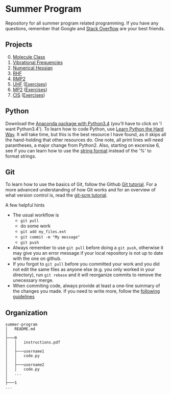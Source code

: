 Summer Program
==============

Repository for all summer program related programming. If you have any questions,
remember that Google and [Stack Overflow](http://stackoverflow.com/) are your best
friends.

Projects
--------

<ol start="0">
  <li><a href="https://github.com/CCQC/summer-program/blob/master/0/instructions.pdf">Molecule Class</a></li>
  <li><a href="https://github.com/CCQC/summer-program/blob/master/1/instructions.pdf">Vibrational Frequencies</a></li>
  <li><a href="https://github.com/CCQC/summer-program/blob/master/2/instructions.pdf">Numerical Hessian</a></li>
  <li><a href="https://github.com/CCQC/summer-program/blob/master/3/instructions.pdf">RHF</a></li>
  <li><a href="https://github.com/CCQC/summer-program/blob/master/4/instructions.pdf">RMP2</a></li>
  <li><a href="https://github.com/CCQC/summer-program/blob/master/5/instructions.pdf">UHF</a>
     (<a href="https://github.com/CCQC/summer-program/blob/master/5/exercises.pdf">Exercises</a>)</li>
  <li><a href="https://github.com/CCQC/summer-program/blob/master/6/instructions.pdf">MP2</a>
     (<a href="https://github.com/CCQC/summer-program/blob/master/6/exercises.pdf">Exercises</a>)</li>
  <li><a href="https://github.com/CCQC/summer-program/blob/master/7/instructions.pdf">CIS</a>
     (<a href="https://github.com/CCQC/summer-program/blob/master/7/exercises.pdf">Exercises</a>)</li>
</ol>


Python
------
Download the [Anaconda package with Python3.4](http://continuum.io/downloads#34)
(you'll have to click on 'I want Python3.4'). To learn how to code Python, use
[Learn Python the Hard Way](http://learnpythonthehardway.org/book/). It will take
time, but this is the best resource I have found, as it skips all the hand-holding
that other resources do. One note, all print lines will need parantheses, a major
change from Python2. Also, starting on excersise 6, see if you can learn how to use
the [string format](https://docs.python.org/3.5/library/string.html#string-formatting)
instead of the '%' to format strings.

Git
---
To learn how to use the basics of Git, follow the Github [Git
tutorial](https://try.github.io/). For a more advanced understanding of how Git
works and for an overview of what version control is, read the [git-scm
tutorial](http://git-scm.com/book/en/v2/Getting-Started-About-Version-Control).

A few helpful hints
* The usual workflow is
    - `git pull`
    - do some work
    - `git add my_files.ext`
    - `git commit -m "My message"`
    - `git push`
* Always remember to use `git pull` before doing a `git push`, otherwise it 
may give you an error message if your local repository is not up to date with
the one on github.
* If you forgot to `git pull` before you committed your work and you did not
edit the same files as anyone else (e.g. you only worked in your directory),
run `git rebase` and it will reorganize commits to remove the unecessary merge.
* When commiting code, always provide at least a one-line summary of the
changes you made. If you need to write more, follow the [following
guidelines](http://chris.beams.io/posts/git-commit/)


Organization
------------

 ```
summer-program
│   README.md
│
├───0
│   │   instructions.pdf
│   │
│   ├───username1
│   │   code.py
│   │
│   ├───username2
│   │   code.py
│   ...
│
├───1
...
```

